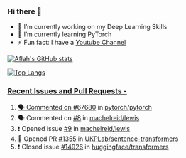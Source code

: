 ### Hi there 👋


<!-- **aflah02/aflah02** is a ✨ _special_ ✨ repository because its `README.md` (this file) appears on your GitHub profile. -->

<!-- Here are some ideas to get you started: -->

- 🔭 I’m currently working on my Deep Learning Skills
- 🌱 I’m currently learning PyTorch
- ⚡ Fun fact: I have a [Youtube Channel](https://www.youtube.com/channel/UCwab-Xf38Sd7QsxVPoS0cgA)
<!-- - 👯 I’m looking to collaborate on  -->
<!-- - 🤔 I’m looking for help with ... -->
<!-- - 💬 Ask me about ... -->
<!-- - 📫 How to reach me: ... -->
<!-- - 😄 Pronouns: ... -->

<!--  -->

[![Aflah's GitHub stats](https://github-readme-stats.vercel.app/api?username=aflah02&hide=stars&count_private=true&show_icons=true&theme=dark)](https://github.com/anuraghazra/github-readme-stats)

[![Top Langs](https://github-readme-stats.vercel.app/api/top-langs/?username=aflah02&theme=dark&layout=compact)](https://github.com/anuraghazra/github-readme-stats)
<a href="https://github.com/anuraghazra/github-readme-stats">

 ### Recent Issues and Pull Requests - 
<!--START_SECTION:activity-->
1. 🗣 Commented on [#67680](https://github.com/pytorch/pytorch/issues/67680) in [pytorch/pytorch](https://github.com/pytorch/pytorch)
2. 🗣 Commented on [#8](https://github.com/machelreid/lewis/issues/8) in [machelreid/lewis](https://github.com/machelreid/lewis)
3. ❗️ Opened issue [#9](https://github.com/machelreid/lewis/issues/9) in [machelreid/lewis](https://github.com/machelreid/lewis)
4. 💪 Opened PR [#1355](https://github.com/UKPLab/sentence-transformers/pull/1355) in [UKPLab/sentence-transformers](https://github.com/UKPLab/sentence-transformers)
5. ❗️ Closed issue [#14926](https://github.com/huggingface/transformers/issues/14926) in [huggingface/transformers](https://github.com/huggingface/transformers)
<!--END_SECTION:activity-->
